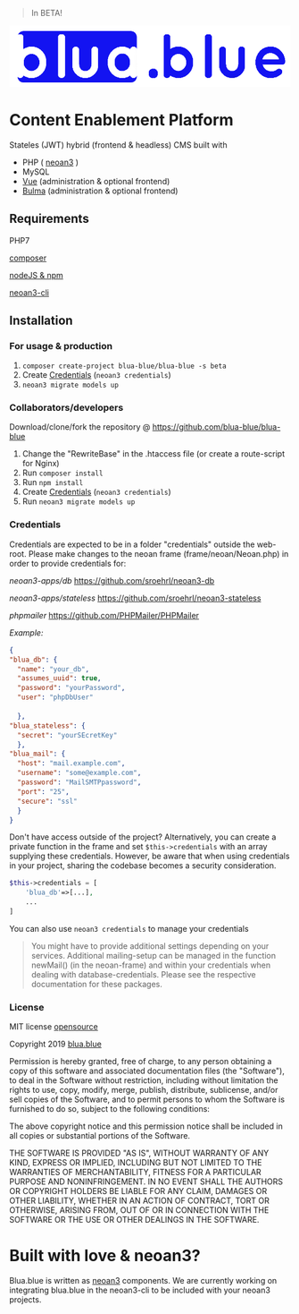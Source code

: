 >In BETA!

![blua.blue](asset/img/blua-blue-logo.png)
# Content Enablement Platform
Stateles (JWT) hybrid (frontend & headless) CMS built with

- PHP ( [neoan3](https://github.com/sroehrl/neoan3) )
- MySQL
- [Vue](https://vuejs.org) (administration & optional frontend)
- [Bulma](https://bulma.io) (administration & optional frontend)

## Requirements

PHP7

[composer](https://getcomposer.org/)

[nodeJS & npm](https://nodejs.org)

[neoan3-cli](https://www.npmjs.com/package/neoan3-cli)


## Installation
### For usage & production
1. `composer create-project blua-blue/blua-blue -s beta`
2. Create [Credentials](#credentials) (`neoan3 credentials`)
3. `neoan3 migrate models up`

### Collaborators/developers
Download/clone/fork the repository @ https://github.com/blua-blue/blua-blue

1. Change the "RewriteBase" in the .htaccess file (or create a route-script for Nginx)
2. Run `composer install`
3. Run `npm install`
4. Create [Credentials](#credentials) (`neoan3 credentials`)
5. Run `neoan3 migrate models up`

### Credentials
Credentials are expected to be in a folder "credentials" outside the web-root. 
Please make changes to the neoan frame (frame/neoan/Neoan.php) in order to provide credentials for:

_neoan3-apps/db_ https://github.com/sroehrl/neoan3-db

_neoan3-apps/stateless_ https://github.com/sroehrl/neoan3-stateless

_phpmailer_ https://github.com/PHPMailer/PHPMailer

*Example:*

```JSON
{
"blua_db": {
  "name": "your_db",
  "assumes_uuid": true,
  "password": "yourPassword",
  "user": "phpDbUser"

  },
"blua_stateless": {
  "secret": "yourSEcretKey"
  },
"blua_mail": {
  "host": "mail.example.com",
  "username": "some@example.com",
  "password": "MailSMTPpassword",
  "port": "25",
  "secure": "ssl"
  }
}
```
Don't have access outside of the project? Alternatively, you can create a private function in the frame and set
`$this->credentials` with an array supplying these credentials. However, be aware that when using credentials in your project, sharing the codebase becomes a security consideration.
```PHP
$this->credentials = [
    'blua_db'=>[...],
    ...
]
```
You can also use `neoan3 credentials` to manage your credentials

> You might have to provide additional settings depending on your services. 
> Additional mailing-setup can be managed in the function newMail() (in the neoan-frame) and within your credentials when dealing with database-credentials.
> Please see the respective documentation for these packages.

### License

MIT license [opensource](https://opensource.org/licenses/MIT)

Copyright 2019 [blua.blue](https://blua.blue)

Permission is hereby granted, free of charge, to any person obtaining a copy of this software and associated documentation files (the "Software"), to deal in the Software without restriction, including without limitation the rights to use, copy, modify, merge, publish, distribute, sublicense, and/or sell copies of the Software, and to permit persons to whom the Software is furnished to do so, subject to the following conditions:

The above copyright notice and this permission notice shall be included in all copies or substantial portions of the Software.

THE SOFTWARE IS PROVIDED "AS IS", WITHOUT WARRANTY OF ANY KIND, EXPRESS OR IMPLIED, INCLUDING BUT NOT LIMITED TO THE WARRANTIES OF MERCHANTABILITY, FITNESS FOR A PARTICULAR PURPOSE AND NONINFRINGEMENT. IN NO EVENT SHALL THE AUTHORS OR COPYRIGHT HOLDERS BE LIABLE FOR ANY CLAIM, DAMAGES OR OTHER LIABILITY, WHETHER IN AN ACTION OF CONTRACT, TORT OR OTHERWISE, ARISING FROM, OUT OF OR IN CONNECTION WITH THE SOFTWARE OR THE USE OR OTHER DEALINGS IN THE SOFTWARE.

# Built with love & neoan3?

Blua.blue is written as [neoan3](https://github.com/sroehrl/neoan3/) components. We are currently working on integrating blua.blue in the neoan3-cli to be included with your neoan3 projects.

